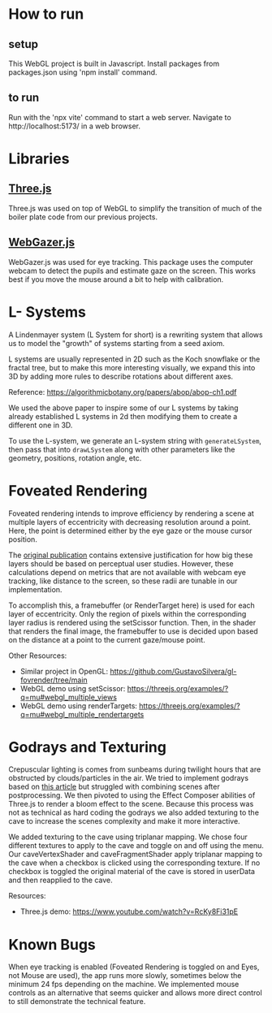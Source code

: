 # How to run
## setup
This WebGL project is built in Javascript. Install packages from packages.json using 'npm install' command.
## to run
Run with the 'npx vite' command to start a web server. Navigate to http://localhost:5173/ in a web browser.

# Libraries
## [Three.js](https://threejs.org/)
Three.js was used on top of WebGL to simplify the transition of much of the boiler plate code from our previous projects. 
## [WebGazer.js](https://webgazer.cs.brown.edu/)
WebGazer.js was used for eye tracking. This package uses the computer webcam to detect the pupils and estimate gaze on the screen. This works best if you move the mouse around a bit to help with calibration. 

# L- Systems

A Lindenmayer system (L System for short) is a rewriting system that allows us to model the "growth" of systems starting from a seed axiom.

L systems are usually represented in 2D such as the Koch snowflake or the fractal tree, but to make this more interesting visually, we expand this into 3D by adding more rules to describe rotations about different axes.

Reference: https://algorithmicbotany.org/papers/abop/abop-ch1.pdf

We used the above paper to inspire some of our L systems by taking already established L systems in 2d then modifying them to create a different one in 3D.

To use the L-system, we generate an L-system string with `generateLSystem`, then pass that into `drawLSystem` along with other parameters like the geometry, positions, rotation angle, etc.

# Foveated Rendering
Foveated rendering intends to improve efficiency by rendering a scene at multiple layers of eccentricity with decreasing resolution around a point. Here, the point is determined either by the eye gaze or the mouse cursor position. 

The [original publication](https://www.microsoft.com/en-us/research/wp-content/uploads/2012/11/foveated_final15.pdf) contains extensive justification for how big these layers should be based on perceptual user studies. However, these calculations depend on metrics that are not available with webcam eye tracking, like distance to the screen, so these radii are tunable in our implementation.

To accomplish this, a framebuffer (or RenderTarget here) is used for each layer of eccentricity. Only the region of pixels within the corresponding layer radius is rendered using the setScissor function. Then, in the shader that renders the final image, the framebuffer to use is decided upon based on the distance at a point to the current gaze/mouse point. 

Other Resources:
- Similar project in OpenGL: https://github.com/GustavoSilvera/gl-fovrender/tree/main
- WebGL demo using setScissor: https://threejs.org/examples/?q=mu#webgl_multiple_views
- WebGL demo using renderTargets: https://threejs.org/examples/?q=mu#webgl_multiple_rendertargets

# Godrays and Texturing
Crepuscular lighting is comes from sunbeams during twilight hours that are obstructed by clouds/particles in the air. We tried to implement godrays based on [this article](https://fabiensanglard.net/lightScattering/) but struggled with combining scenes after postprocessing. We then pivoted to using the Effect Composer abilities of Three.js to render a bloom effect to the scene. Because this process was not as technical as hard coding the godrays we also added texturing to the cave to increase the scenes complexity and make it more interactive. 

We added texturing to the cave using triplanar mapping. We chose four different textures to apply to the cave and toggle on and off using the menu. Our caveVertexShader and caveFragmentShader apply triplanar mapping to the cave when a checkbox is clicked using the corresponding texture. If no checkbox is toggled the original material of the cave is stored in userData and then reapplied to the cave.

Resources:
- Three.js demo: https://www.youtube.com/watch?v=RcKy8Fi31pE

# Known Bugs
When eye tracking is enabled (Foveated Rendering is toggled on and Eyes, not Mouse are used), the app runs more slowly, sometimes below the minimum 24 fps depending on the machine. We implemented mouse controls as an alternative that seems quicker and allows more direct control to still demonstrate the technical feature.

